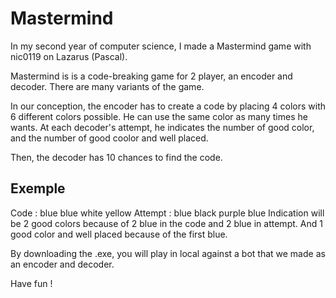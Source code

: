 # Mastermind

In my second year of computer science, I made a Mastermind game with nic0119 on Lazarus (Pascal). 

Mastermind is is a code-breaking game for 2 player, an encoder and decoder. There are many variants of the game. 

In our conception, the encoder has to create a code by placing 4 colors with 6 different colors possible. He can use the same color as many times he wants. At each decoder's attempt, he indicates the number of good color, and the number of good coolor and well placed. 

Then, the decoder has 10 chances to find the code. 

## Exemple 

Code :     blue blue white yellow
Attempt :  blue black purple blue
Indication will be 2 good colors because of 2 blue in the code and 2 blue in attempt. And 1 good color and well placed because of the first blue. 

By downloading the .exe, you will play in local against a bot that we made as an encoder and decoder.

Have fun !
